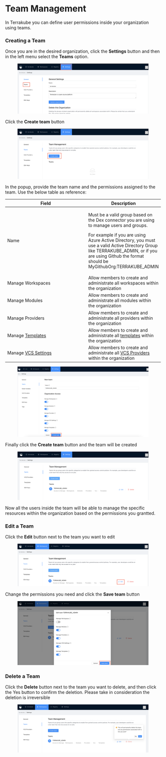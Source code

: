# Team Management

In Terrakube you can define user permissions inside your organization using teams.

### Creating a Team

Once you are in the desired organization, click the **Settings** button and then in the left menu select the **Teams** option.

<figure><img src="../../.gitbook/assets/image (39) (1) (1).png" alt=""><figcaption></figcaption></figure>

Click the **Create team** button

<figure><img src="../../.gitbook/assets/image (46).png" alt=""><figcaption></figcaption></figure>

In the popup, provide the team name and the permissions assigned to the team. Use the below table as reference:

<table><thead><tr><th width="341">Field</th><th>Description</th></tr></thead><tbody><tr><td>Name</td><td><p>Must be a valid group based on the Dex connector you are using to manage users and groups.</p><p>For example if you are using Azure Active Directory, you must use a valid Active Directory Group like TERRAKUBE_ADMIN, or if you are using Github the format should be MyGithubOrg:TERRAKUBE_ADMIN</p></td></tr><tr><td>Manage Workspaces</td><td>Allow members to create and administrate all workspaces within the organization</td></tr><tr><td>Manage Modules</td><td>Allow members to create and administrate all modules within the organization</td></tr><tr><td>Manage Providers</td><td>Allow members to create and administrate all providers within the organization</td></tr><tr><td>Manage <a href="templates/">Templates</a></td><td>Allow members to create and administrate all <a href="templates/">templates</a> within the organization</td></tr><tr><td>Manage <a href="../vcs-providers/">VCS Settings</a></td><td>Allow members to create and administrate all <a href="../vcs-providers/">VCS Providers</a> within the organization</td></tr></tbody></table>

<figure><img src="../../.gitbook/assets/image (83).png" alt=""><figcaption></figcaption></figure>

Finally click the **Create team** button and the team will be created

<figure><img src="../../.gitbook/assets/image (52) (1).png" alt=""><figcaption></figcaption></figure>

Now all the users inside the team will be able to manage the specific resources within the organization based on the permissions you grantted.

### Edit a Team

Click the **Edit** button next to the team you want to edit

<figure><img src="../../.gitbook/assets/image (51).png" alt=""><figcaption></figcaption></figure>

Change the permissions you need and click the **Save team** button

<figure><img src="../../.gitbook/assets/image (39) (1).png" alt=""><figcaption></figcaption></figure>

### Delete a Team

Click the **Delete** button next to the team you want to delete, and then click the Yes button to confirm the deletion. Please take in consideration the deletion is irreversible

<figure><img src="../../.gitbook/assets/image (53) (1).png" alt=""><figcaption></figcaption></figure>
